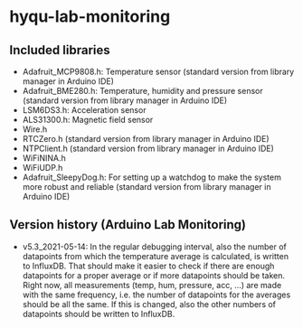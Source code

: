 # hyqu-lab-monitoring

## Included libraries
- Adafruit_MCP9808.h: Temperature sensor (standard version from library manager in Arduino IDE)
- Adafruit_BME280.h: Temperature, humidity and pressure sensor (standard version from library manager in Arduino IDE)
- LSM6DS3.h: Acceleration sensor
- ALS31300.h: Magnetic field sensor
- Wire.h
- RTCZero.h (standard version from library manager in Arduino IDE)
- NTPClient.h (standard version from library manager in Arduino IDE)
- WiFiNINA.h
- WiFiUDP.h
- Adafruit_SleepyDog.h: For setting up a watchdog to make the system more robust and reliable (standard version from library manager in Arduino IDE)



## Version history (Arduino Lab Monitoring)
- v5.3_2021-05-14: In the regular debugging interval, also the number of datapoints from which the temperature average is calculated, is written to InfluxDB. That should make it easier to check if there are enough datapoints for a proper average or if more datapoints should be taken. Right now, all measurements (temp, hum, pressure, acc, ...) are made with the same frequency, i.e. the number of datapoints for the averages should be all the same. If this is changed, also the other numbers of datapoints should be written to InfluxDB.